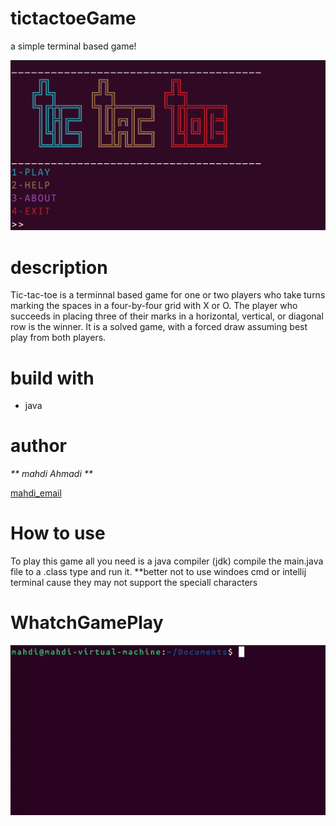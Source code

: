 # tictactoeGame
 a simple terminal based game!
 
![image_of_start_menu](https://github.com/mahdiahmadii/tictactoeGame/blob/main/Screenshot%20from%202023-03-22%2013-46-50.png?raw=true)
 
 # description
 Tic-tac-toe is a terminnal based game for one or two players who take turns marking the spaces in a four-by-four grid with X or O. The player who succeeds in placing three of their marks in a horizontal, vertical, or diagonal row is the winner. It is a solved game, with a forced draw assuming best play from both players. 
 
# build with
- java

# author
_** mahdi Ahmadi **_

  [mahdi_email](mahdi2002ahmadi82@gmail.com)
 
 
# How to use 
 To play this game all you need is a java compiler (jdk) 
 compile the main.java file to a .class type and run it.
 **better not to use windoes cmd or intellij terminal cause they may not support the speciall characters
 
# WhatchGamePlay
 ![game_play](https://github.com/mahdiahmadii/tictactoeGame/blob/main/ezgif.com-video-to-gif.gif)
